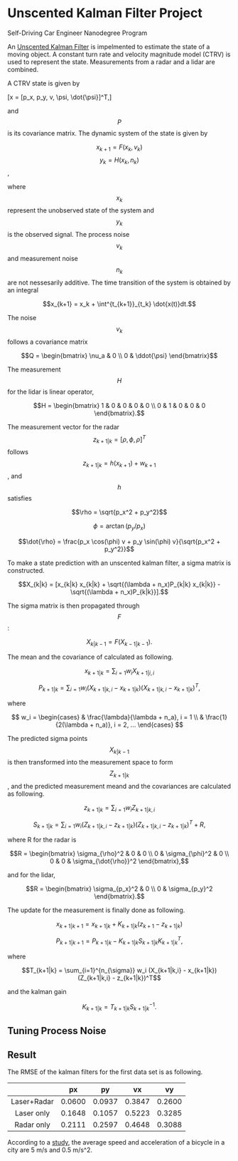 # Unscented Kalman Filter Project
Self-Driving Car Engineer Nanodegree Program

An [Unscented Kalman Filter](https://www.seas.harvard.edu/courses/cs281/papers/unscented.pdf) is impelmented to estimate the state of a moving object.
A constant turn rate and velocity magnitude model (CTRV) is used to represent the state.
Measurements from a radar and a lidar are combined.

A CTRV state is given by

\[x = [p_x, p_y, v, \psi, \dot{\psi}]^T,\]

and $$P$$ is its covariance matrix. The dynamic system of the state is given by

$$x_{k+1} = F(x_k, v_k)$$
$$y_k = H(x_k, n_k)$$,

where $$x_k$$ represent the unobserved state of the system and $$y_k$$ is the observed signal. The process noise $$v_k$$ and measurement noise $$n_k$$ are not nessesarily additive. The time transition of the system is obtained by an integral

$$x_{k+1} = x_k + \int^{t_{k+1}}_{t_k} \dot{x(t)}dt.$$

The noise $$v_k$$ follows a covariance matrix

$$Q = \begin{bmatrix} \nu_a & 0 \\ 0 & \ddot{\psi} \end{bmatrix}$$

The measurement $$H$$ for the lidar is linear operator,

$$H = \begin{bmatrix} 1 & 0 & 0 & 0 & 0 \\ 0 & 1 & 0 & 0 & 0 \end{bmatrix}.$$

The measurement vector for the radar $$z_{k+1|k} = [\rho, \phi, \dot{\rho}]^T$$ follows $$z_{k+1|k} = h(x_{k+1}) + w_{k+1}$$, and $$h$$ satisfies

$$\rho = \sqrt{p_x^2 + p_y^2}$$

$$\phi = \arctan(p_y / p_x)$$

$$\dot{\rho} = \frac{p_x \cos(\phi) v + p_y \sin(\phi) v}{\sqrt{p_x^2 + p_y^2}}$$

To make a state prediction with an unscented kalman filter, a sigma matrix is constructed.

$$X_{k|k} = [x_{k|k} x_{k|k} + \sqrt{(\lambda + n_x)P_{k|k} x_{k|k}} - \sqrt{(\lambda + n_x)P_{k|k}}].$$

The sigma matrix is then propagated through $$F$$:

$$X_{k|k-1} = F(X_{k-1|k-1}).$$

The mean and the covariance of calculated as following.

$$x_{k+1|k} = \sum_{i=1}w_i X_{k+1|i,i}$$

$$P_{k+1|k} = \sum_{i=1}w_i (X_{k+1|k,i} - x_{k+1|k}) (X_{k+1|k,i} - x_{k+1|k})^T,$$

where

$$
w_i =
\begin{cases}
 & \frac{\lambda}{\lambda + n_a}, i = 1 \\
 & \frac{1}{2(\lambda + n_a)}, i = 2, ...
\end{cases}
$$

The predicted sigma points $$X_{k|k-1}$$ is then transformed into the measurement space to form $$Z_{k+1|k}$$, and the predicted measurement meand and the covariances are calculated as following.

$$z_{k+1|k} = \sum_{i=1} w_i Z_{k+1|k,i}$$

$$S_{k+1|k} = \sum_{i=1} w_i (Z_{k+1|k,i} - z_{k+1|k}) (Z_{k+1|k,i} - z_{k+1|k})^T + R,$$

where R for the radar is

$$R = \begin{bmatrix} \sigma_{\rho}^2 & 0 & 0 \\ 0 & \sigma_{\phi}^2 & 0 \\ 0 & 0 & \sigma_{\dot{\rho}}^2 \end{bmatrix},$$

and for the lidar,

$$R = \begin{bmatrix} \sigma_{p_x}^2 & 0 \\ 0 & \sigma_{p_y}^2 \end{bmatrix}.$$

The update for the measurement is finally done as following.

$$x_{k+1|k+1} = x_{k+1|k} + K_{k+1|k}(z_{k+1} - z_{k+1|k})$$

$$P_{k+1|k+1} = P_{k+1|k} - K_{k+1|k} S_{k+1|k} K_{k+1|k}^T,$$

where

$$T_{k+1|k} = \sum_{i=1}^{n_{\sigma}} w_i (X_{k+1|k,i} - x_{k+1|k}) (Z_{k+1|k,i} - z_{k+1|k})^T$$

and the kalman gain

$$K_{k+1|k} = T_{k+1|k} S_{k+1|k}^{-1}.$$


## Tuning Process Noise
## Result


The RMSE of the kalman filters for the first data set is as following.

|           |px       |py      |vx      |vy      |
|:---------:|:-------:|:------:|:------:|:------:|
|Laser+Radar|0.0600   |0.0937  |0.3847  |0.2600  |
|Laser only |0.1648   |0.1057  |0.5223  |0.3285  |
|Radar only |0.2111   |0.2597  |0.4648  |0.3088  |



According to a [study](https://www.pdx.edu/ibpi/sites/www.pdx.edu.ibpi/files/Bicycle%20Performance%20Forthcomming%202013.pdf), the average speed and acceleration of a bicycle in a city are 5 m/s and 0.5 m/s^2.  




























